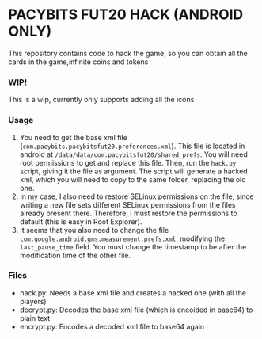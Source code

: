 # PACYBITS FUT20 HACK (ANDROID ONLY)

This repository contains code to hack the game, so you can obtain all the cards in the game,infinite coins and tokens

### WIP!
This is a wip, currently only supports adding all the icons

### Usage
1. You need to get the base xml file (`com.pacybits.pacybitsfut20.preferences.xml`). This file is located in android at `/data/data/com.pacybitsfut20/shared_prefs`. You will need root permissions to get and replace this file. Then, run the `hack.py` script, giving it the file as argument. The script will generate a hacked xml, which you will need to copy to the same folder, replacing the old one. 
2. In my case, I also need to restore SELinux permissions on the file, since writing a new file sets different SELinux permissions from the files already present there. Therefore, I must restore the permissions to default (this is easy in Root Explorer).
3. It seems that you also need to change the file `com.google.android.gms.measurement.prefs.xml`, modifying the `last_pause_time` field. You must change the timestamp to be after the modification time of the other file.

### Files
* hack.py: Needs a base xml file and creates a hacked one (with all the players)
* decrypt.py: Decodes the base xml file (which is encoided in base64) to plain text
* encrypt.py: Encodes a decoded xml file to base64 again
